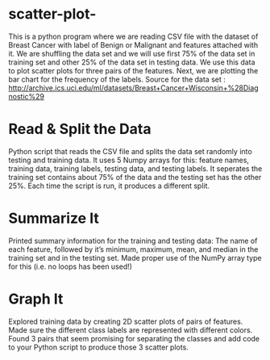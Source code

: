 # scatter-plot-
This is a python program where we are reading CSV file with the dataset of Breast Cancer with label of Benign or Malignant and features attached with it. We are shuffling the data set and we will use first 75% of the data set in training set and other 25% of the data set in testing data. We use this data to plot scatter plots for three pairs of the features. Next, we are plotting the bar chart for the frequency of the labels.  Source for the data set : http://archive.ics.uci.edu/ml/datasets/Breast+Cancer+Wisconsin+%28Diagnostic%29

# Read & Split the Data
Python script that reads the CSV file and splits the data set randomly into testing and training data. It uses 5 Numpy arrays for this: feature names, training data, training labels, testing data, and testing labels. It seperates the training set contains about 75% of the data and the testing set has the other 25%. Each time the script is run, it produces a different split.

# Summarize It
Printed summary information for the training and testing data: The name of each feature, followed by it’s minimum, maximum, mean, and median in the training set and in the testing set. Made proper use of the NumPy array type for this (i.e. no loops has been used!)

# Graph It
Explored training data by creating 2D scatter plots of pairs of features. Made sure the different class labels are represented with different colors. Found 3 pairs that seem promising for separating the classes and add code to your Python script to produce those 3 scatter plots.
